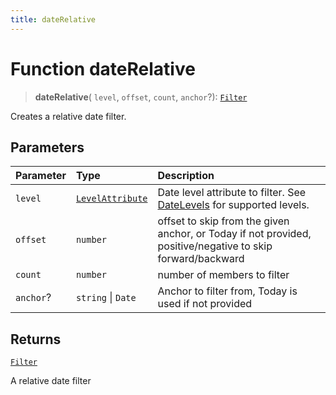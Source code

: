 ```yaml
---
title: dateRelative
---
```


# Function dateRelative

> **dateRelative**(
  `level`,
  `offset`,
  `count`,
  `anchor`?): [`Filter`](../../../interfaces/interface.Filter.md)

Creates a relative date filter.

## Parameters

| Parameter | Type | Description |
| :------ | :------ | :------ |
| `level` | [`LevelAttribute`](../../../interfaces/interface.LevelAttribute.md) | Date level attribute to filter. See [DateLevels](../../../variables/variable.DateLevels.md) for supported levels. |
| `offset` | `number` | offset to skip from the given anchor, or Today if not provided,<br />positive/negative to skip forward/backward |
| `count` | `number` | number of members to filter |
| `anchor`? | `string` \| `Date` | Anchor to filter from, Today is used if not provided |

## Returns

[`Filter`](../../../interfaces/interface.Filter.md)

A relative date filter
